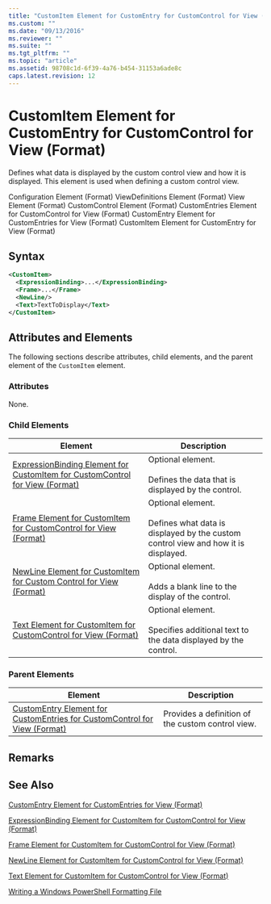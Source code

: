 ```yaml
---
title: "CustomItem Element for CustomEntry for CustomControl for View (Format) | Microsoft Docs"
ms.custom: ""
ms.date: "09/13/2016"
ms.reviewer: ""
ms.suite: ""
ms.tgt_pltfrm: ""
ms.topic: "article"
ms.assetid: 98708c1d-6f39-4a76-b454-31153a6ade8c
caps.latest.revision: 12
---
```

# CustomItem Element for CustomEntry for CustomControl for View (Format)

Defines what data is displayed by the custom control view and how it is displayed. This element is used when defining a custom control view.

Configuration Element (Format)
ViewDefinitions Element (Format)
View Element (Format)
CustomControl Element (Format)
CustomEntries Element for CustomControl for View (Format)
CustomEntry Element for CustomEntries for View (Format)
CustomItem Element for CustomEntry for View (Format)

## Syntax

```xml
<CustomItem>
  <ExpressionBinding>...</ExpressionBinding>
  <Frame>...</Frame>
  <NewLine/>
  <Text>TextToDisplay</Text>
</CustomItem>
```

## Attributes and Elements

The following sections describe attributes, child elements, and the parent element of the `CustomItem` element.

### Attributes

None.

### Child Elements

|Element|Description|
|-------------|-----------------|
|[ExpressionBinding Element for CustomItem for CustomControl for View (Format)](./expressionbinding-element-for-customitem-for-customcontrol-for-view-format.md)|Optional element.<br /><br /> Defines the data that is displayed by the control.|
|[Frame Element for CustomItem for CustomControl for View (Format)](./frame-element-for-customitem-for-customcontrol-for-view-format.md)|Optional element.<br /><br /> Defines what data is displayed by the custom control view and how it is displayed.|
|[NewLine Element for CustomItem for Custom Control for View (Format)](./newline-element-for-customitem-for-customcontrol-for-view-format.md)|Optional element.<br /><br /> Adds a blank line to the display of the control.|
|[Text Element for CustomItem for CustomControl for View (Format)](./text-element-for-customitem-for-customview-for-view-format.md)|Optional element.<br /><br /> Specifies additional text to the data displayed by the control.|

### Parent Elements

|Element|Description|
|-------------|-----------------|
|[CustomEntry Element for CustomEntries for CustomControl for View (Format)](./customentry-element-for-customentries-for-customcontrol-for-view-format.md)|Provides a definition of the custom control view.|

## Remarks

## See Also

[CustomEntry Element for CustomEntries for View (Format)](./customentry-element-for-customentries-for-customcontrol-for-view-format.md)

[ExpressionBinding Element for CustomItem for CustomControl for View (Format)](./expressionbinding-element-for-customitem-for-customcontrol-for-view-format.md)

[Frame Element for CustomItem for CustomControl for View (Format)](./frame-element-for-customitem-for-customcontrol-for-view-format.md)

[NewLine Element for CustomItem for CustomControl for View (Format)](./newline-element-for-customitem-for-customcontrol-for-view-format.md)

[Text Element for CustomItem for CustomControl for View (Format)](./text-element-for-customitem-for-customview-for-view-format.md)

[Writing a Windows PowerShell Formatting File](./writing-a-windows-powershell-formatting-file.md)
